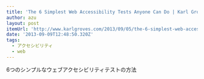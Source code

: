 ```yaml
---
title: 'The 6 Simplest Web Accessibility Tests Anyone Can Do | Karl Groves'
author: azu
layout: post
itemUrl: 'http://www.karlgroves.com/2013/09/05/the-6-simplest-web-accessibility-tests-anyone-can-do/'
date: '2013-09-09T12:48:50.320Z'
tags:
  - アクセシビリティ
  - web
---
```

6つのシンプルなウェブアクセシビリティテストの方法
